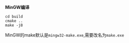 **MinGW编译**
```
cd build
cmake ..
make -j8
```
MinGW的make默认是```mingw32-make.exe```,需要改名为```make.exe```

